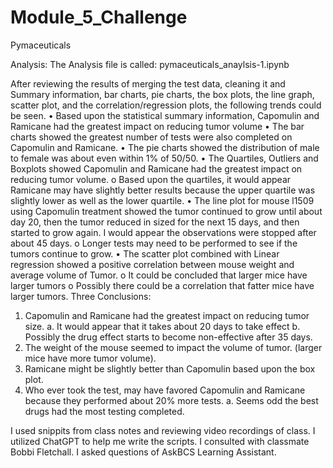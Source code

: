 # Module_5_Challenge
Pymaceuticals

Analysis: The Analysis file is called: pymaceuticals_anaylsis-1.ipynb

After reviewing the results of merging the test data, cleaning it and Summary information, bar charts, pie charts, the box plots, the line graph, scatter plot, and the correlation/regression plots, the following trends could be seen.
•	Based upon the statistical summary information, Capomulin and Ramicane had the greatest impact on reducing tumor volume
•	The bar charts showed the greatest number of tests were also completed on Capomulin and Ramicane.
•	The pie charts showed the distribution of male to female was about even within 1% of 50/50.
•	The Quartiles, Outliers and Boxplots showed Capomulin and Ramicane had the greatest impact on reducing tumor volume.
o	Based upon the quartiles, it would appear Ramicane may have slightly better results because the upper quartile was slightly lower as well as the lower quartile.
•	The line plot for mouse l1509 using Capomulin treatment showed the tumor continued to grow until about day 20, then the tumor reduced in sized for the next 15 days, and then started to grow again.  I would appear the observations were stopped after about 45 days.
o	Longer tests may need to be performed to see if the tumors continue to grow.
•	The scatter plot combined with Linear regression showed a positive correlation between mouse weight and average volume of Tumor.
o	It could be concluded that larger mice have larger tumors
o	Possibly there could be a correlation that fatter mice have larger tumors.
Three Conclusions:
1.	Capomulin and Ramicane had the greatest impact on reducing tumor size.
a.	It would appear that it takes about 20 days to take effect
b.	Possibly the drug effect starts to become non-effective after 35 days.
2.	The weight of the mouse seemed to impact the volume of tumor.  (larger mice have more tumor volume).
3.	Ramicane might be slightly better than Capomulin based upon the box plot.
4.	Who ever took the test, may have favored Capomulin and Ramicane because they performed about 20% more tests.
a.	Seems odd the best drugs had the most testing completed.

I used snippits from class notes and reviewing video recordings of class.
I utilized ChatGPT to help me write the scripts.
I consulted with classmate Bobbi Fletchall.
I asked questions of AskBCS Learning Assistant.